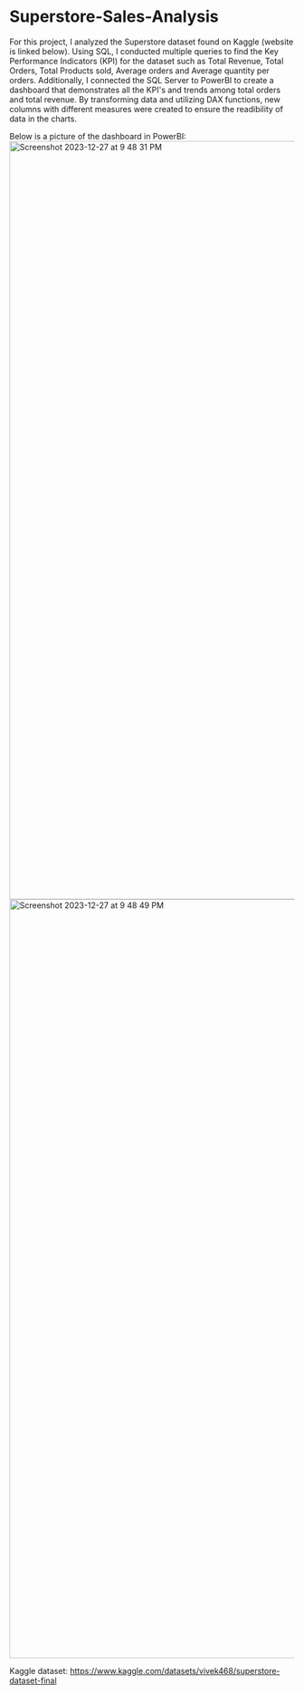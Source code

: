 # Superstore-Sales-Analysis

For this project, I analyzed the Superstore dataset found on Kaggle (website is linked below). Using SQL, I conducted multiple queries to find the Key Performance Indicators (KPI) for the dataset such as Total Revenue, Total Orders, Total Products sold, Average orders and Average quantity per orders. Additionally, I connected the SQL Server to PowerBI to create a dashboard that demonstrates all the KPI's and trends among total orders and total revenue. By transforming data and utilizing DAX functions, new columns with different measures were created to ensure the readibility of data in the charts. 

Below is a picture of the dashboard in PowerBI:
<img width="1340" alt="Screenshot 2023-12-27 at 9 48 31 PM" src="https://github.com/barshsiwakoti/Superstore-Sales-Analysis/assets/121818116/1eb2ee1d-cb20-4f49-b5bf-f5f4aeb24a2c">
<img width="1341" alt="Screenshot 2023-12-27 at 9 48 49 PM" src="https://github.com/barshsiwakoti/Superstore-Sales-Analysis/assets/121818116/8b15c6ce-a219-4e3d-9fa3-e3b6bcc92b6e">

Kaggle dataset: https://www.kaggle.com/datasets/vivek468/superstore-dataset-final

